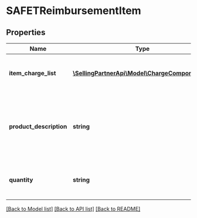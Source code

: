 # SAFETReimbursementItem

## Properties
Name | Type | Description | Notes
------------ | ------------- | ------------- | -------------
**item_charge_list** | [**\SellingPartnerApi\Model\ChargeComponentList**](ChargeComponentList.md) | A list of charges associated with the item. | [optional] 
**product_description** | **string** | The description of the item as shown on the product detail page on the retail website. | [optional] 
**quantity** | **string** | The number of units of the item being reimbursed. | [optional] 

[[Back to Model list]](../README.md#documentation-for-models) [[Back to API list]](../README.md#documentation-for-api-endpoints) [[Back to README]](../README.md)


